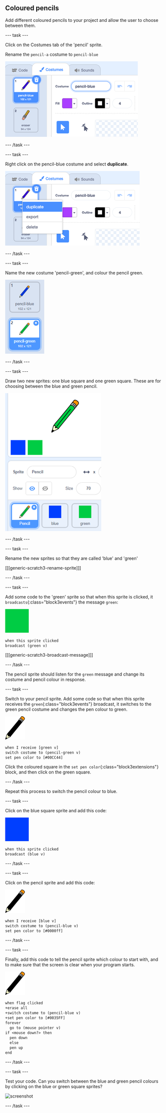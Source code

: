 ## Coloured pencils

Add different coloured pencils to your project and allow the user to choose between them.

--- task ---

Click on the Costumes tab of the 'pencil' sprite. 

Rename the `pencil-a` costume to `pencil-blue`

![rename-pencil](images/rename-pencil.png)

--- /task ---

--- task ---

Right click on the pencil-blue costume and select **duplicate**.

![screenshot](images/paint-blue-duplicate.png)

--- /task ---

--- task ---

Name the new costume 'pencil-green', and colour the pencil green.

![screenshot](images/paint-pencil-green.png)

--- /task ---

--- task ---

Draw two new sprites: one blue square and one green square. These are for choosing between the blue and green pencil.

![screenshot](images/paint-selectors.png)

--- /task ---

--- task ---

Rename the new sprites so that they are called 'blue' and 'green'

[[[generic-scratch3-rename-sprite]]]

--- /task ---

--- task ---

Add some code to the 'green' sprite so that when this sprite is clicked, it `broadcasts`{:class="block3events"} the message `green`:

![green square](images/green_square.png)

```blocks3
when this sprite clicked
broadcast (green v)
```

[[[generic-scratch3-broadcast-message]]]

--- /task ---

The pencil sprite should listen for the `green` message and change its costume and pencil colour in response.

--- task ---

Switch to your pencil sprite. Add some code so that when this sprite receives the `green`{:class="block3events"} broadcast, it switches to the green pencil costume and changes the pen colour to green.

![pencil](images/pencil.png)

```blocks3
when I receive [green v]
switch costume to (pencil-green v)
set pen color to [#00CC44]
```

Click the coloured square in the `set pen color`{:class="block3extensions"} block, and then click on the green square.

--- /task ---

Repeat this process to switch the pencil colour to blue.

--- task ---

Click on the blue square sprite and add this code:

![blue_square](images/blue_square.png)

```blocks3
when this sprite clicked
broadcast (blue v)
```
--- /task --- 

--- task ---

Click on the pencil sprite and add this code:

![pencil](images/pencil.png)

```blocks3
when I receive [blue v]
switch costume to (pencil-blue v)
set pen color to [#0000ff]
```

--- /task --- 

--- task ---

Finally, add this code to tell the pencil sprite which colour to start with, and to make sure that the screen is clear when your program starts.

![pencil](images/pencil.png)

```blocks3
when flag clicked
+erase all
+switch costume to (pencil-blue v)
+set pen color to [#0035FF]
forever
  go to (mouse pointer v)
if <mouse down?> then
  pen down
  else
  pen up
end
```

--- /task ---

--- task ---

Test your code. Can you switch between the blue and green pencil colours by clicking on the blue or green square sprites?

![screenshot](images/paint-pens-test.png)

--- /task ---

